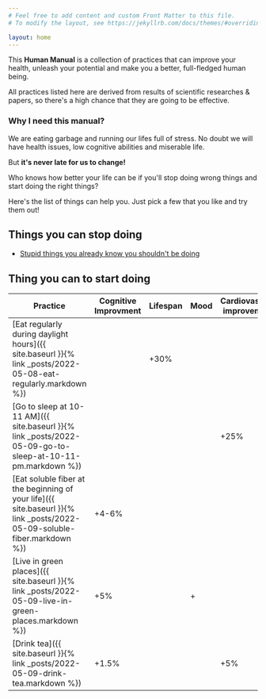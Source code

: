 ```yaml
---
# Feel free to add content and custom Front Matter to this file.
# To modify the layout, see https://jekyllrb.com/docs/themes/#overriding-theme-defaults

layout: home
---
```


This **Human Manual** is a collection of practices that can improve your health, unleash your potential and make you a better, full-fledged human being.

All practices listed here are derived from results of scientific researches & papers, so there's a high chance that they are going to be effective.


### Why I need this manual?
We are eating garbage and running our lifes full of stress. No doubt we will have health issues, low cognitive abilities and miserable life.

But **it's never late for us to change!**

Who knows how better your life can be if you'll stop doing wrong things and start doing the right things?

Here's the list of things can help you. Just pick a few that you like and try them out!

## Things you can stop doing
- [Stupid things you already know you shouldn't be doing](https://www.youtube.com/watch?v=sLXbqFQ3ios)

## Thing you can to start doing
<div class="datatable-begin"></div>

Practice    | Cognitive Improvment | Lifespan | Mood | Cardiovascular improvem ent 
-------     | -------------------- | -------- | ---- | ------
[Eat regularly during daylight hours]({{ site.baseurl }}{% link _posts/2022-05-08-eat-regularly.markdown %})             |       | +30%  |      |  
[Go to sleep at 10-11 AM]({{ site.baseurl }}{% link _posts/2022-05-09-go-to-sleep-at-10-11-pm.markdown %})               |       |       |      | +25%
[Eat soluble fiber at the beginning of your life]({{ site.baseurl }}{% link _posts/2022-05-09-soluble-fiber.markdown %}) | +4-6% |       |      |   
[Live in green places]({{ site.baseurl }}{% link _posts/2022-05-09-live-in-green-places.markdown %})                     |  +5%  |       |  +   |   
[Drink tea]({{ site.baseurl }}{% link _posts/2022-05-09-drink-tea.markdown %})                                           | +1.5% |       |      | +5%
<div class="datatable-end"></div>
